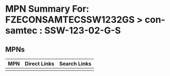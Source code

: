 



# MPN Summary For: FZECONSAMTECSSW1232GS > con-samtec : SSW-123-02-G-S

## MPNs
  

|MPN|Direct Links|Search Links|
| :--- | :--- | :--- |
||||
